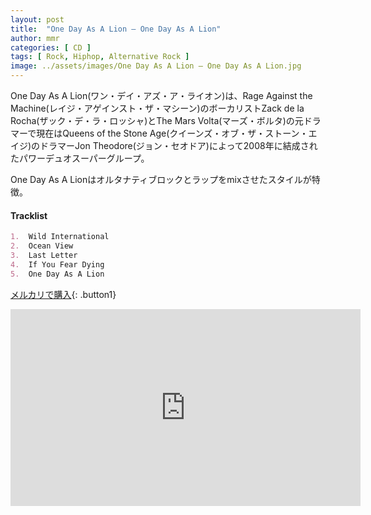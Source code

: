 ```yaml
---
layout: post
title:  "One Day As A Lion – One Day As A Lion"
author: mmr
categories: [ CD ]
tags: [ Rock, Hiphop, Alternative Rock ]
image: ../assets/images/One Day As A Lion – One Day As A Lion.jpg
---
```


One Day As A Lion(ワン・デイ・アズ・ア・ライオン)は、Rage Against the Machine(レイジ・アゲインスト・ザ・マシーン)のボーカリストZack de la Rocha(ザック・デ・ラ・ロッシャ)とThe Mars Volta(マーズ・ボルタ)の元ドラマーで現在はQueens of the Stone Age(クイーンズ・オブ・ザ・ストーン・エイジ)のドラマーJon Theodore(ジョン・セオドア)によって2008年に結成されたパワーデュオスーパーグループ。

One Day As A Lionはオルタナティブロックとラップをmixさせたスタイルが特徴。

#### Tracklist
```md
1.  Wild International
2.  Ocean View
3.  Last Letter
4.  If You Fear Dying
5.  One Day As A Lion
```

[メルカリで購入](https://jp.mercari.com/item/m94029315505?afid=6142608987){: .button1}

<iframe width="560" height="315" src="https://www.youtube.com/embed/2EOcpSDh52I?si=CGROsJY92Gfo67U8" title="YouTube video player" frameborder="0" allow="accelerometer; autoplay; clipboard-write; encrypted-media; gyroscope; picture-in-picture; web-share" referrerpolicy="strict-origin-when-cross-origin" allowfullscreen></iframe>